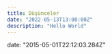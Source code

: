 ```yaml
---
title: Düşünceler
date: "2022-05-13T13:00:00Z"
description: "Hello World"
---
```


date: "2015-05-01T22:12:03.284Z"